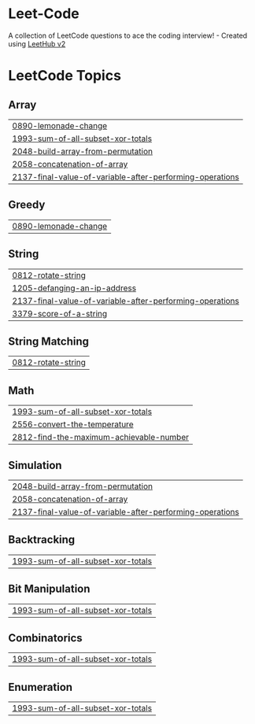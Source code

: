# Leet-Code
A collection of LeetCode questions to ace the coding interview! - Created using [LeetHub v2](https://github.com/arunbhardwaj/LeetHub-2.0)

<!---LeetCode Topics Start-->
# LeetCode Topics
## Array
|  |
| ------- |
| [0890-lemonade-change](https://github.com/Asrinss/Leet-Code/tree/master/0890-lemonade-change) |
| [1993-sum-of-all-subset-xor-totals](https://github.com/Asrinss/Leet-Code/tree/master/1993-sum-of-all-subset-xor-totals) |
| [2048-build-array-from-permutation](https://github.com/Asrinss/Leet-Code/tree/master/2048-build-array-from-permutation) |
| [2058-concatenation-of-array](https://github.com/Asrinss/Leet-Code/tree/master/2058-concatenation-of-array) |
| [2137-final-value-of-variable-after-performing-operations](https://github.com/Asrinss/Leet-Code/tree/master/2137-final-value-of-variable-after-performing-operations) |
## Greedy
|  |
| ------- |
| [0890-lemonade-change](https://github.com/Asrinss/Leet-Code/tree/master/0890-lemonade-change) |
## String
|  |
| ------- |
| [0812-rotate-string](https://github.com/Asrinss/Leet-Code/tree/master/0812-rotate-string) |
| [1205-defanging-an-ip-address](https://github.com/Asrinss/Leet-Code/tree/master/1205-defanging-an-ip-address) |
| [2137-final-value-of-variable-after-performing-operations](https://github.com/Asrinss/Leet-Code/tree/master/2137-final-value-of-variable-after-performing-operations) |
| [3379-score-of-a-string](https://github.com/Asrinss/Leet-Code/tree/master/3379-score-of-a-string) |
## String Matching
|  |
| ------- |
| [0812-rotate-string](https://github.com/Asrinss/Leet-Code/tree/master/0812-rotate-string) |
## Math
|  |
| ------- |
| [1993-sum-of-all-subset-xor-totals](https://github.com/Asrinss/Leet-Code/tree/master/1993-sum-of-all-subset-xor-totals) |
| [2556-convert-the-temperature](https://github.com/Asrinss/Leet-Code/tree/master/2556-convert-the-temperature) |
| [2812-find-the-maximum-achievable-number](https://github.com/Asrinss/Leet-Code/tree/master/2812-find-the-maximum-achievable-number) |
## Simulation
|  |
| ------- |
| [2048-build-array-from-permutation](https://github.com/Asrinss/Leet-Code/tree/master/2048-build-array-from-permutation) |
| [2058-concatenation-of-array](https://github.com/Asrinss/Leet-Code/tree/master/2058-concatenation-of-array) |
| [2137-final-value-of-variable-after-performing-operations](https://github.com/Asrinss/Leet-Code/tree/master/2137-final-value-of-variable-after-performing-operations) |
## Backtracking
|  |
| ------- |
| [1993-sum-of-all-subset-xor-totals](https://github.com/Asrinss/Leet-Code/tree/master/1993-sum-of-all-subset-xor-totals) |
## Bit Manipulation
|  |
| ------- |
| [1993-sum-of-all-subset-xor-totals](https://github.com/Asrinss/Leet-Code/tree/master/1993-sum-of-all-subset-xor-totals) |
## Combinatorics
|  |
| ------- |
| [1993-sum-of-all-subset-xor-totals](https://github.com/Asrinss/Leet-Code/tree/master/1993-sum-of-all-subset-xor-totals) |
## Enumeration
|  |
| ------- |
| [1993-sum-of-all-subset-xor-totals](https://github.com/Asrinss/Leet-Code/tree/master/1993-sum-of-all-subset-xor-totals) |
<!---LeetCode Topics End-->